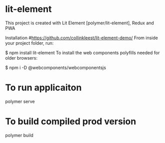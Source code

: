 # lit-element
This project is created with Lit Element [polymer/lit-element], Redux and PWA

Installation
#https://github.com/collinkleest/lit-element-demo/
From inside your project folder, run:



$ npm install lit-element
To install the web components polyfills needed for older browsers:

$ npm i -D @webcomponents/webcomponentsjs


# To run applicaiton
polymer serve

# To build compiled prod version
polymer build